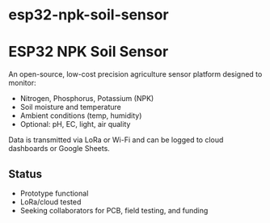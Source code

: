 # esp32-npk-soil-sensor

# ESP32 NPK Soil Sensor

An open-source, low-cost precision agriculture sensor platform designed to monitor:

- Nitrogen, Phosphorus, Potassium (NPK)
- Soil moisture and temperature
- Ambient conditions (temp, humidity)
- Optional: pH, EC, light, air quality

Data is transmitted via LoRa or Wi-Fi and can be logged to cloud dashboards or Google Sheets.

## Status
- Prototype functional
- LoRa/cloud tested
- Seeking collaborators for PCB, field testing, and funding
